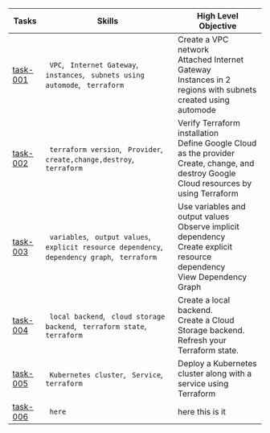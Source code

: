 | Tasks                                                              | Skills                                                                                             | High Level Objective                                                                                                                              |
|--------------------------------------------------------------------|----------------------------------------------------------------------------------------------------|---------------------------------------------------------------------------------------------------------------------------------------------------|
| [task-001](task-001-vpc-2inst-cloudshell)                          | ` VPC`, ` Internet Gateway`, ` instances`, ` subnets using automode`, ` terraform`                 | Create a VPC network<br>  Attached Internet Gateway<br>  Instances in 2 regions with subnets created using automode                               |
| [task-002](task-002-1inst-dflt-vpc)                                | ` terraform version`, ` Provider`, ` create,change,destroy`, ` terraform`                          | Verify Terraform installation<br>  Define Google Cloud as the provider<br>  Create, change, and destroy Google Cloud resources by using Terraform |
| [task-003](task-003-vars-and-resource-dependencies)                | ` variables`, ` output values`, ` explicit resource dependency`, ` dependency graph`, ` terraform` | Use variables and output values<br>  Observe implicit dependency<br>  Create explicit resource dependency<br>  View Dependency Graph              |
| [task-004](task-004-creating-remote-backend)                       | ` local backend`, ` cloud storage backend`, ` terraform state`, ` terraform`                       | Create a local backend.<br>  Create a Cloud Storage backend.<br>  Refresh your Terraform state.                                                   |
| [task-005](task-005-deploy-k8s-loadbalancer-service)               | ` Kubernetes cluster`, ` Service`, ` terraform`                                                    | Deploy a Kubernetes cluster along with a service using Terraform                                                                                  |
| [task-006](task-006-modular-load-balancing-regional-load-balancer) | ` here`                                                                                            | here this is it                                                                                                                                   |